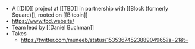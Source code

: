- A [[DID]] project at [[TBD]] in partnership with [[Block (formerly Square)]], rooted on [[Bitcoin]]
- https://www.tbd.website/
- Team lead by [[Daniel Buchman]]
- Takes
    - https://twitter.com/muneeb/status/1535367452388904965?s=21&t=

